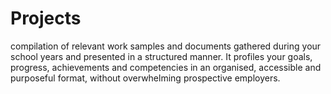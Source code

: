# Projects
compilation of relevant work samples and documents gathered during your school years and presented in a structured manner. It profiles your goals, progress, achievements and competencies in an organised, accessible and purposeful format, without overwhelming prospective employers.

